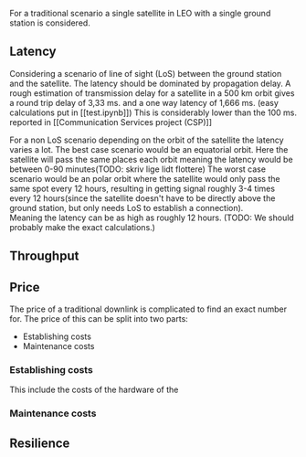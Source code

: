 For a traditional scenario a single satellite in LEO with a single ground station is considered. 
## Latency
Considering a scenario of line of sight (LoS) between the ground station and the satellite. The latency should be dominated by propagation delay. 
A rough estimation of transmission delay for a satellite in a 500 km orbit gives a round trip delay of 3,33 ms. and a one way latency of 1,666 ms. (easy calculations put in [[test.ipynb]])
This is considerably lower than the 100 ms.  reported in [[Communication Services project (CSP)]]

For a non LoS scenario depending on the orbit of the satellite the latency varies a lot. 
The best case scenario would be an equatorial orbit. Here the satellite will pass the same places each orbit meaning the latency would be between 0-90 minutes(TODO: skriv lige lidt flottere)
The worst case scenario would be an polar orbit where the satellite would only pass the same spot every 12 hours, resulting in getting signal roughly 3-4 times every 12 hours(since the satellite doesn't have to be directly above the ground station, but only needs LoS to establish a connection).  
Meaning the latency can be as high as roughly 12 hours. (TODO: We should probably make the exact calculations.)


## Throughput 




## Price 
The price of a traditional downlink is complicated to find an exact number for.
The price of this can be split into two parts: 
- Establishing costs 
- Maintenance costs

### Establishing costs
This include the costs of the hardware of the 

### Maintenance costs


## Resilience 
